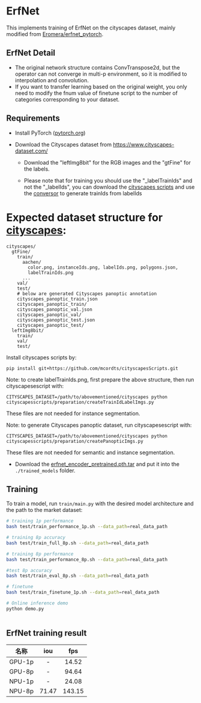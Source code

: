# ErfNet

This implements training of ErfNet on the cityscapes dataset, mainly modified from [Eromera/erfnet_pytorch](https://github.com/Eromera/erfnet_pytorch).

## ErfNet Detail

- The original network structure contains ConvTranspose2d, but the operator can not converge in multi-p environment, so it is modified to interpolation and convolution.
- If you want to transfer learning based on the original weight, you only need to modify the fnum value of finetune script to the number of categories corresponding to your dataset.


## Requirements

- Install PyTorch ([pytorch.org](http://pytorch.org))  

- Download the Cityscapes dataset from https://www.cityscapes-dataset.com/

  - Download the "leftImg8bit" for the RGB images and the "gtFine" for the labels.
  
  - Please note that for training you should use the "_labelTrainIds" and not the "_labelIds", you can download the [cityscapes scripts](https://github.com/mcordts/cityscapesScripts) and use the [conversor](https://github.com/mcordts/cityscapesScripts/blob/master/cityscapesscripts/preparation/createTrainIdLabelImgs.py) to generate trainIds from labelIds
  
# Expected dataset structure for [cityscapes](https://www.cityscapes-dataset.com/downloads/):
```
cityscapes/
  gtFine/
    train/
      aachen/
        color.png, instanceIds.png, labelIds.png, polygons.json,
        labelTrainIds.png
      ...
    val/
    test/
    # below are generated Cityscapes panoptic annotation
    cityscapes_panoptic_train.json
    cityscapes_panoptic_train/
    cityscapes_panoptic_val.json
    cityscapes_panoptic_val/
    cityscapes_panoptic_test.json
    cityscapes_panoptic_test/
  leftImg8bit/
    train/
    val/
    test/
```
Install cityscapes scripts by:
```
pip install git+https://github.com/mcordts/cityscapesScripts.git
```

Note: to create labelTrainIds.png, first prepare the above structure, then run cityscapesescript with:
```
CITYSCAPES_DATASET=/path/to/abovementioned/cityscapes python cityscapesscripts/preparation/createTrainIdLabelImgs.py
```
These files are not needed for instance segmentation.

Note: to generate Cityscapes panoptic dataset, run cityscapesescript with:
```
CITYSCAPES_DATASET=/path/to/abovementioned/cityscapes python cityscapesscripts/preparation/createPanopticImgs.py
```
These files are not needed for semantic and instance segmentation.
- Download the [erfnet_encoder_pretrained.pth.tar](https://github.com/Eromera/erfnet_pytorch/tree/master/trained_models/erfnet_encoder_pretrained.pth.tar) and put it into the `./trained_models` folder.
## Training

To train a model, run `train/main.py` with the desired model architecture and the path to the market dataset:

```bash
# training 1p performance
bash test/train_performance_1p.sh --data_path=real_data_path

# training 8p accuracy
bash test/train_full_8p.sh --data_path=real_data_path

# training 8p performance
bash test/train_performance_8p.sh --data_path=real_data_path

#test 8p accuracy
bash test/train_eval_8p.sh --data_path=real_data_path

# finetune
bash test/train_finetune_1p.sh --data_path=real_data_path

# Online inference demo
python demo.py
 
```

## ErfNet training result


| 名称      | iou      | fps      |
| :------: | :------: | :------:  |
| GPU-1p   | -        | 14.52      |
| GPU-8p   | -    | 94.64     |
| NPU-1p   | -        | 24.08      |
| NPU-8p   | 71.47    | 143.15     |

